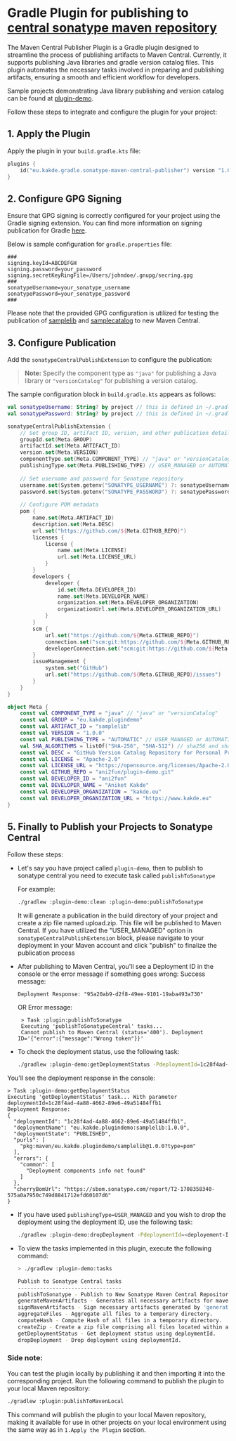 # Gradle Plugin for publishing to [central sonatype maven repository](https://central.sonatype.com/)


The Maven Central Publisher Plugin is a Gradle plugin designed to streamline the process of publishing artifacts to Maven Central. Currently, it supports publishing Java libraries and gradle version catalog files.
This plugin automates the necessary tasks involved in preparing and publishing artifacts, ensuring a smooth and efficient workflow for developers.

Sample projects demonstrating Java library publishing and version catalog can be found at [plugin-demo](https://github.com/ani2fun/plugin-demo).

Follow these steps to integrate and configure the plugin for your project:

## 1. Apply the Plugin

Apply the plugin in your `build.gradle.kts` file:

```kotlin
plugins {
    id("eu.kakde.gradle.sonatype-maven-central-publisher") version "1.0.2"
}
```

## 2. Configure GPG Signing

Ensure that GPG signing is correctly configured for your project using the Gradle signing extension. You can find more information on signing publication for Gradle [here](https://docs.gradle.org/current/userguide/signing_plugin.html).

Below is sample configuration for `gradle.properties` file:

```properties
###
signing.keyId=ABCDEFGH
signing.password=your_password
signing.secretKeyRingFile=/Users/johndoe/.gnupg/secring.gpg
###
sonatypeUsername=your_sonatype_username
sonatypePassword=your_sonatype_password
###
```

Please note that the provided GPG configuration is utilized for testing the publication of [samplelib](https://repo1.maven.org/maven2/eu/kakde/plugindemo/samplelib/) and [samplecatalog](https://repo1.maven.org/maven2/eu/kakde/plugindemo/samplecatalog/) to new Maven Central.

## 3. Configure Publication

Add the `sonatypeCentralPublishExtension` to configure the publication:

> **Note:** Specify the component type as `"java"` for publishing a Java library or `"versionCatalog"` for publishing a version catalog.

The sample configuration block in `build.gradle.kts` appears as follows:

```kotlin
val sonatypeUsername: String? by project // this is defined in ~/.gradle/gradle.properties
val sonatypePassword: String? by project // this is defined in ~/.gradle/gradle.properties

sonatypeCentralPublishExtension {
    // Set group ID, artifact ID, version, and other publication details
    groupId.set(Meta.GROUP)
    artifactId.set(Meta.ARTIFACT_ID)
    version.set(Meta.VERSION)
    componentType.set(Meta.COMPONENT_TYPE) // "java" or "versionCatalog"
    publishingType.set(Meta.PUBLISHING_TYPE) // USER_MANAGED or AUTOMATIC
    
    // Set username and password for Sonatype repository
    username.set(System.getenv("SONATYPE_USERNAME") ?: sonatypeUsername)
    password.set(System.getenv("SONATYPE_PASSWORD") ?: sonatypePassword)
    
    // Configure POM metadata
    pom {
        name.set(Meta.ARTIFACT_ID)
        description.set(Meta.DESC)
        url.set("https://github.com/${Meta.GITHUB_REPO}")
        licenses {
            license {
                name.set(Meta.LICENSE)
                url.set(Meta.LICENSE_URL)
            }
        }
        developers {
            developer {
                id.set(Meta.DEVELOPER_ID)
                name.set(Meta.DEVELOPER_NAME)
                organization.set(Meta.DEVELOPER_ORGANIZATION)
                organizationUrl.set(Meta.DEVELOPER_ORGANIZATION_URL)
            }
        }
        scm {
            url.set("https://github.com/${Meta.GITHUB_REPO}")
            connection.set("scm:git:https://github.com/${Meta.GITHUB_REPO}")
            developerConnection.set("scm:git:https://github.com/${Meta.GITHUB_REPO}")
        }
        issueManagement {
            system.set("GitHub")
            url.set("https://github.com/${Meta.GITHUB_REPO}/issues")
        }
    }
}

object Meta {
    const val COMPONENT_TYPE = "java" // "java" or "versionCatalog"
    const val GROUP = "eu.kakde.plugindemo"
    const val ARTIFACT_ID = "samplelib"
    const val VERSION = "1.0.0"
    const val PUBLISHING_TYPE = "AUTOMATIC" // USER_MANAGED or AUTOMATIC
    val SHA_ALGORITHMS = listOf("SHA-256", "SHA-512") // sha256 and sha512 are supported but not mandatory. Only sha1 is mandatory but it is supported by default.
    const val DESC = "GitHub Version Catalog Repository for Personal Projects based on Gradle"
    const val LICENSE = "Apache-2.0"
    const val LICENSE_URL = "https://opensource.org/licenses/Apache-2.0"
    const val GITHUB_REPO = "ani2fun/plugin-demo.git"
    const val DEVELOPER_ID = "ani2fun"
    const val DEVELOPER_NAME = "Aniket Kakde"
    const val DEVELOPER_ORGANIZATION = "kakde.eu"
    const val DEVELOPER_ORGANIZATION_URL = "https://www.kakde.eu"
}

```

## 5. Finally to Publish your Projects to Sonatype Central

Follow these steps:

- Let's say you have project called `plugin-demo`, then to publish to sonatype central you need to execute task called `publishToSonatype`

    For example:
    ```bash
    ./gradlew :plugin-demo:clean :plugin-demo:publishToSonatype
    ```

  It will generate a publication in the build directory of your project and create a zip file named upload.zip. This file will be published to Maven Central. If you have utilized the "USER_MANAGED" option in `sonatypeCentralPublishExtension` block, please navigate to your deployment in your Maven account and click "publish" to finalize the publication process

- After publishing to Maven Central, you'll see a Deployment ID in the console or the error message if something goes wrong:
    Success message:
    ```console
    Deployment Response: "95a20ab9-d2f8-49ee-9101-19aba493a730"
    ```
    OR
    Error message:
    ```console
     > Task :plugin:publishToSonatype
     Executing 'publishToSonatypeCentral' tasks...
     Cannot publish to Maven Central (status='400'). Deployment ID='{"error":{"message":"Wrong token"}}'
    ```

- To check the deployment status, use the following task:

  ```bash
  ./gradlew :plugin-demo:getDeploymentStatus -PdeploymentId=1c28f4ad-4a88-4662-89e6-49a51484ffb1
  ```

You'll see the deployment response in the console:
  ```console
  > Task :plugin-demo:getDeploymentStatus
  Executing 'getDeploymentStatus' task... With parameter deploymentId=1c28f4ad-4a88-4662-89e6-49a51484ffb1
  Deployment Response:
  {
    "deploymentId": "1c28f4ad-4a88-4662-89e6-49a51484ffb1",
    "deploymentName": "eu.kakde.plugindemo:samplelib:1.0.0",
    "deploymentState": "PUBLISHED",
    "purls": [
      "pkg:maven/eu.kakde.plugindemo/samplelib@1.0.0?type=pom"
    ],
    "errors": {
      "common": [
        "Deployment components info not found"
      ]
    },
    "cherryBomUrl": "https://sbom.sonatype.com/report/T2-1708358340-575a0a7950c749d8841712efd60107d6"
  }
  ```

- If you have used `publishingType=USER_MANAGED` and you wish to drop the deployment using the deployment ID, use the following task: 
  ```bash
  ./gradlew :plugin-demo:dropDeployment -PdeploymentId=<deployement-ID>
  ```

- To view the tasks implemented in this plugin, execute the following command:
    ```bash
    > ./gradlew :plugin-demo:tasks
    
    Publish to Sonatype Central tasks
    ---------------------------------
    publishToSonatype - Publish to New Sonatype Maven Central Repository.
    generateMavenArtifacts - Generates all necessary artifacts for maven publication.
    signMavenArtifacts - Sign necessary artifacts generated by 'generateMavenArtifacts'.
    aggregateFiles - Aggregate all files to a temporary directory.
    computeHash - Compute Hash of all files in a temporary directory.
    createZip - Create a zip file comprising all files located within a temporary directory
    getDeploymentStatus - Get deployment status using deploymentId.
    dropDeployment - Drop deployment using deploymentId.
    ```

### Side note:
You can test the plugin locally by publishing it and then importing it into the corresponding project. Run the following command to publish the plugin to your local Maven repository:

```bash
./gradlew :plugin:publishToMavenLocal
```

This command will publish the plugin to your local Maven repository, making it available for use in other projects on your local environment using the same way as in `1.Apply the Plugin` section.
